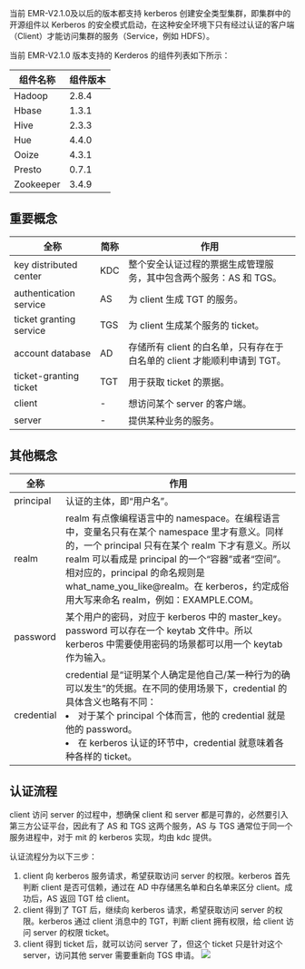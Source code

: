 当前 EMR-V2.1.0及以后的版本都支持 kerberos 创建安全类型集群，即集群中的开源组件以 Kerberos 的安全模式启动，在这种安全环境下只有经过认证的客户端（Client）才能访问集群的服务（Service，例如 HDFS）。

当前 EMR-V2.1.0 版本支持的 Kerderos 的组件列表如下所示：

| 组件名称 | 组件版本|
|---------|---------|
| Hadoop | 2.8.4 | 
| Hbase | 1.3.1 | 
| Hive | 2.3.3| 
| Hue | 4.4.0 | 
| Ooize | 4.3.1| 
| Presto | 0.7.1 | 
| Zookeeper | 3.4.9 | 

## 重要概念

| 全称                    | 简称 | 作用                                                         |
| ----------------------- | ---- | ------------------------------------------------------------ |
| key distributed center  | KDC  | 整个安全认证过程的票据生成管理服务，其中包含两个服务：AS 和 TGS。 |
| authentication service  | AS   | 为 client 生成 TGT 的服务。                                  |
| ticket granting service | TGS  | 为 client 生成某个服务的 ticket。                            |
| account database        | AD   | 存储所有 client 的白名单，只有存在于白名单的 client 才能顺利申请到 TGT。 |
| ticket-granting ticket  | TGT  | 用于获取 ticket 的票据。                                     |
| client                  | -    | 想访问某个 server 的客户端。                                 |
| server                  | -    | 提供某种业务的服务。                                         |

## 其他概念

| 全称 | 作用 | 
|---------|---------|
| principal | 认证的主体，即“用户名”。 | 
|   realm |realm 有点像编程语言中的 namespace。在编程语言中，变量名只有在某个 namespace 里才有意义。同样的，一个 principal 只有在某个 realm 下才有意义。所以 realm 可以看成是 principal 的一个“容器”或者“空间”。相对应的，principal 的命名规则是 what_name_you_like@realm。在 kerberos，约定成俗用大写来命名 realm，例如：EXAMPLE.COM。    |
| password     |  某个用户的密码，对应于 kerberos 中的 master_key。password 可以存在一个 keytab 文件中。所以 kerberos 中需要使用密码的场景都可以用一个 keytab 作为输入。   |
|  credential   |   credential 是“证明某个人确定是他自己/某一种行为的确可以发生”的凭据。在不同的使用场景下，credential 的具体含义也略有不同： <li> 对于某个 principal 个体而言，他的 credential 就是他的 password。</li> <li> 在 kerberos 认证的环节中，credential 就意味着各种各样的 ticket。</li>   |

## 认证流程
client 访问 server 的过程中，想确保 client 和 server 都是可靠的，必然要引入第三方公证平台，因此有了 AS 和 TGS 这两个服务，AS 与 TGS 通常位于同一个服务进程中，对于 mit 的 kerberos 实现，均由 kdc 提供。

认证流程分为以下三步：
1. client 向 kerberos 服务请求，希望获取访问 server 的权限。kerberos 首先判断 client 是否可信赖，通过在 AD 中存储黑名单和白名单来区分 client。成功后，AS 返回 TGT 给 client。
2. client 得到了 TGT 后，继续向 kerberos 请求，希望获取访问 server 的权限。kerberos 通过 client 消息中的 TGT，判断 client 拥有权限，给 client 访问 server 的权限 ticket。
3. client 得到 ticket 后，就可以访问 server 了，但这个 ticket 只是针对这个 server，访问其他 server 需要重新向 TGS 申请。
![](https://main.qcloudimg.com/raw/dfc320a8b310df3ddbdda8ebcedaa7c0.png)
